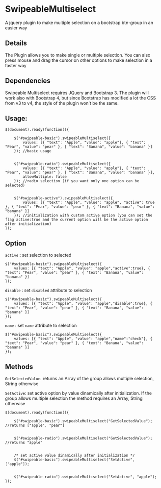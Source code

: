 # SwipeableMultiselect
A jquery plugin to make multiple selection on a bootstrap btn-group in an easier way

## Details
The Plugin allows you to make single or multiple selection. You can also press mouse and drag the cursor on other options to make selection in a faster way

## Dependencies
Swipeable Multiselect requires JQuery and Bootstrap 3. The plugin will work also with Bootstrap 4, but since Bootstrap has modified a lot the CSS from v3 to v4, the style of the plugin won't be the same.

## Usage:

```
$(document).ready(function(){

    $("#swipeable-basic").swipeableMultiselect({
        values: [{ "text": "Apple", "value": "apple"}, { "text": "Pear", "value": "pear" }, { "text": "Banana", "value": "banana" }]
    }); //basic usage


    $("#swipeable-radio").swipeableMultiselect({
        values: [{ "text": "Apple", "value": "apple"}, { "text": "Pear", "value": "pear" }, { "text": "Banana", "value": "banana" }],
        allowMultiple: false
    }); //radio selection (if you want only one option can be selected)


    $("#swipeable-active").swipeableMultiselect({
        values: [{ "text": "Apple", "value": "apple", "active": true }, { "text": "Pear", "value": "pear" }, { "text": "Banana", "value": "banana" }]
    }); //initialization with custom active option (you can set the flag active:true and the current option will be the active option after initialization)
});
```
## Option
`active` : set selection to selected
```
$("#swipeable-basic").swipeableMultiselect({
    values: [{ "text": "Apple", "value": "apple","active":true}, { "text": "Pear", "value": "pear" }, { "text": "Banana", "value": "banana" }]
});
```
`disable` : set `disabled` attribute to selection
```
$("#swipeable-basic").swipeableMultiselect({
    values: [{ "text": "Apple", "value": "apple","disable":true}, { "text": "Pear", "value": "pear" }, { "text": "Banana", "value": "banana" }]
});
```
`name` : set `name` attribute to selection
```
$("#swipeable-basic").swipeableMultiselect({
    values: [{ "text": "Apple", "value": "apple","name":"check"}, { "text": "Pear", "value": "pear" }, { "text": "Banana", "value": "banana" }]
});
```

## Methods

`GetSelectedValue`: returns an Array of the group allows multiple selection, String otherwise  
  
`SetActive`: set active option by value dinamically after initialization. If the group allows multiple selection the method requires an Array, String otherwise

```
$(document).ready(function(){

    $("#swipeable-basic").swipeableMultiselect("GetSelectedValue"); //returns ["apple", "pear"]


    $("#swipeable-radio").swipeableMultiselect("GetSelectedValue"); //returns "apple"


    /* set active value dinamically after initialization */
    $("#swipeable-basic").swipeableMultiselect("SetActive", ["apple"]); 


    $("#swipeable-radio").swipeableMultiselect("SetActive", "apple");
});
```

